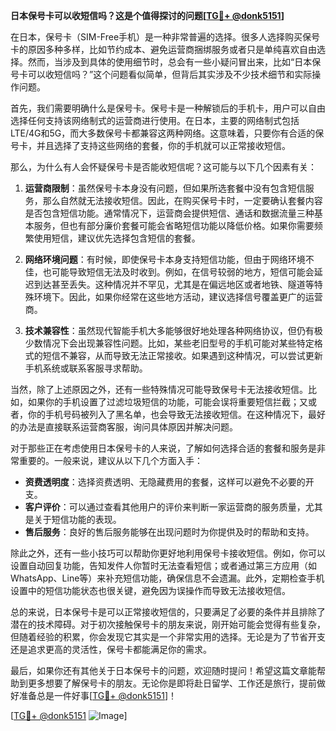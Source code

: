 **日本保号卡可以收短信吗？这是个值得探讨的问题[[TG💪+ @donk5151](https://t.me/s/donk5151)]**

在日本，保号卡（SIM-Free手机）是一种非常普遍的选择。很多人选择购买保号卡的原因多种多样，比如节约成本、避免运营商捆绑服务或者只是单纯喜欢自由选择。然而，当涉及到具体的使用细节时，总会有一些小疑问冒出来，比如“日本保号卡可以收短信吗？”这个问题看似简单，但背后其实涉及不少技术细节和实际操作问题。

首先，我们需要明确什么是保号卡。保号卡是一种解锁后的手机卡，用户可以自由选择任何支持该网络制式的运营商进行使用。在日本，主要的网络制式包括LTE/4G和5G，而大多数保号卡都兼容这两种网络。这意味着，只要你有合适的保号卡，并且选择了支持这些网络的套餐，你的手机就可以正常接收短信。

那么，为什么有人会怀疑保号卡是否能收短信呢？这可能与以下几个因素有关：

1. **运营商限制**：虽然保号卡本身没有问题，但如果所选套餐中没有包含短信服务，那么自然就无法接收短信。因此，在购买保号卡时，一定要确认套餐内容是否包含短信功能。通常情况下，运营商会提供短信、通话和数据流量三种基本服务，但也有部分廉价套餐可能会省略短信功能以降低价格。如果你需要频繁使用短信，建议优先选择包含短信的套餐。

2. **网络环境问题**：有时候，即使保号卡本身支持短信功能，但由于网络环境不佳，也可能导致短信无法及时收到。例如，在信号较弱的地方，短信可能会延迟到达甚至丢失。这种情况并不罕见，尤其是在偏远地区或者地铁、隧道等特殊环境下。因此，如果你经常在这些地方活动，建议选择信号覆盖更广的运营商。

3. **技术兼容性**：虽然现代智能手机大多能够很好地处理各种网络协议，但仍有极少数情况下会出现兼容性问题。比如，某些老旧型号的手机可能对某些特定格式的短信不兼容，从而导致无法正常接收。如果遇到这种情况，可以尝试更新手机系统或联系客服寻求帮助。

当然，除了上述原因之外，还有一些特殊情况可能导致保号卡无法接收短信。比如，如果你的手机设置了过滤垃圾短信的功能，可能会误将重要短信拦截；又或者，你的手机号码被列入了黑名单，也会导致无法接收短信。在这种情况下，最好的办法是直接联系运营商客服，询问具体原因并解决问题。

对于那些正在考虑使用日本保号卡的人来说，了解如何选择合适的套餐和服务是非常重要的。一般来说，建议从以下几个方面入手：

- **资费透明度**：选择资费透明、无隐藏费用的套餐，这样可以避免不必要的开支。
- **客户评价**：可以通过查看其他用户的评价来判断一家运营商的服务质量，尤其是关于短信功能的表现。
- **售后服务**：良好的售后服务能够在出现问题时为你提供及时的帮助和支持。

除此之外，还有一些小技巧可以帮助你更好地利用保号卡接收短信。例如，你可以设置自动回复功能，告知发件人你暂时无法查看短信；或者通过第三方应用（如WhatsApp、Line等）来补充短信功能，确保信息不会遗漏。此外，定期检查手机设置中的短信功能状态也很关键，避免因为误操作而导致无法接收短信。

总的来说，日本保号卡是可以正常接收短信的，只要满足了必要的条件并且排除了潜在的技术障碍。对于初次接触保号卡的朋友来说，刚开始可能会觉得有些复杂，但随着经验的积累，你会发现它其实是一个非常实用的选择。无论是为了节省开支还是追求更高的灵活性，保号卡都能满足你的需求。

最后，如果你还有其他关于日本保号卡的问题，欢迎随时提问！希望这篇文章能帮助到更多想要了解保号卡的朋友。无论你是即将赴日留学、工作还是旅行，提前做好准备总是一件好事[[TG💪+ @donk5151](https://t.me/s/donk5151)]！

[[TG💪+ @donk5151](https://t.me/s/donk5151) ![Image](https://i.postimg.cc/rwNCRYN7/Snipaste-2025-04-30-17-27-05.png)]